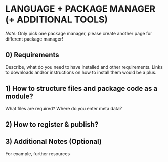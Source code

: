 # LANGUAGE + PACKAGE MANAGER (+ ADDITIONAL TOOLS)

*Note:* Only pick one package manager, please create another page for different package manager!

## 0) Requirements

Describe, what do you need to have installed and other requirements. Links to downloads and/or instructions on how to install them would be a plus.

## 1) How to structure files and package code as a module?

What files are required? Where do you enter meta data?

## 2) How to register & publish?

## 3) Additional Notes (Optional)

For example, further resources